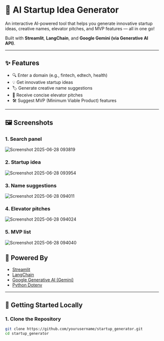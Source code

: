 # 🚀 AI Startup Idea Generator

An interactive AI-powered tool that helps you generate innovative startup ideas, creative names, elevator pitches, and MVP features — all in one go!

Built with **Streamlit**, **LangChain**, and **Google Gemini (via Generative AI API)**.

---

## ✨ Features

- 🔍 Enter a domain (e.g., fintech, edtech, health)
- 💡 Get innovative startup ideas
- 🏷️ Generate creative name suggestions
- 🎯 Receive concise elevator pitches
- 🛠️ Suggest MVP (Minimum Viable Product) features

---

## 🖼️ Screenshots
### 1. Search panel
![Screenshot 2025-06-28 093819](https://github.com/user-attachments/assets/b165338f-bf3a-48ae-b25e-eb5b65761a76)
### 2. Startup idea
![Screenshot 2025-06-28 093954](https://github.com/user-attachments/assets/5b17e2ba-c90f-45ae-bd5f-a3180cf4f9f3)
### 3. Name suggestions
![Screenshot 2025-06-28 094011](https://github.com/user-attachments/assets/aab84ebf-d31f-4a15-b695-9a3bfac6db30)
### 4. Elevator pitches
![Screenshot 2025-06-28 094024](https://github.com/user-attachments/assets/981b806d-aa19-4ed6-a66c-380edcbecedc)
### 5. MVP list
![Screenshot 2025-06-28 094040](https://github.com/user-attachments/assets/fc2bbabc-f7d1-4d7b-9bf7-979039084931)













## 🧠 Powered By

- [Streamlit](https://streamlit.io/)
- [LangChain](https://www.langchain.com/)
- [Google Generative AI (Gemini)](https://makersuite.google.com/)
- [Python Dotenv](https://pypi.org/project/python-dotenv/)

---

## 🚀 Getting Started Locally

### 1. Clone the Repository

```bash
git clone https://github.com/yourusername/startup_generator.git
cd startup_generator
